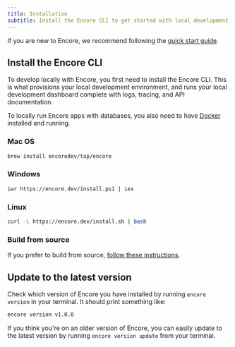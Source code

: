 ```yaml
---
title: Installation
subtitle: Install the Encore CLI to get started with local development
---
```


If you are new to Encore, we recommend following the [quick start guide](/docs/quick-start).

## Install the Encore CLI
To develop locally with Encore, you first need to install the Encore CLI.
This is what provisions your local development environment, and runs your local development dashboard complete with logs, tracing, and API documentation.

<Callout type="important">

To locally run Encore apps with databases, you also need to have [Docker](https://www.docker.com) installed and running.

</Callout>


### Mac OS
```bash
brew install encoredev/tap/encore
```

### Windows
```bash
iwr https://encore.dev/install.ps1 | iex
```

### Linux
```bash
curl -L https://encore.dev/install.sh | bash
```

### Build from source
If you prefer to build from source, [follow these instructions](https://github.com/encoredev/encore/blob/main/CONTRIBUTING.md).


## Update to the latest version
Check which version of Encore you have installed by running `encore version` in your terminal.
It should print something like:
```bash
encore version v1.0.0
```

If you think you're on an older version of Encore, you can easily update to the latest version by running
`encore version update` from your terminal.
